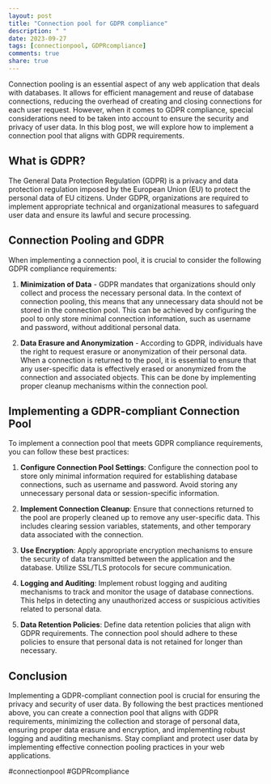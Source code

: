 ```yaml
---
layout: post
title: "Connection pool for GDPR compliance"
description: " "
date: 2023-09-27
tags: [connectionpool, GDPRcompliance]
comments: true
share: true
---
```


Connection pooling is an essential aspect of any web application that deals with databases. It allows for efficient management and reuse of database connections, reducing the overhead of creating and closing connections for each user request. However, when it comes to GDPR compliance, special considerations need to be taken into account to ensure the security and privacy of user data. In this blog post, we will explore how to implement a connection pool that aligns with GDPR requirements.

## What is GDPR?

The General Data Protection Regulation (GDPR) is a privacy and data protection regulation imposed by the European Union (EU) to protect the personal data of EU citizens. Under GDPR, organizations are required to implement appropriate technical and organizational measures to safeguard user data and ensure its lawful and secure processing.

## Connection Pooling and GDPR

When implementing a connection pool, it is crucial to consider the following GDPR compliance requirements:

1. **Minimization of Data** - GDPR mandates that organizations should only collect and process the necessary personal data. In the context of connection pooling, this means that any unnecessary data should not be stored in the connection pool. This can be achieved by configuring the pool to only store minimal connection information, such as username and password, without additional personal data.

2. **Data Erasure and Anonymization** - According to GDPR, individuals have the right to request erasure or anonymization of their personal data. When a connection is returned to the pool, it is essential to ensure that any user-specific data is effectively erased or anonymized from the connection and associated objects. This can be done by implementing proper cleanup mechanisms within the connection pool.

## Implementing a GDPR-compliant Connection Pool

To implement a connection pool that meets GDPR compliance requirements, you can follow these best practices:

1. **Configure Connection Pool Settings**: Configure the connection pool to store only minimal information required for establishing database connections, such as username and password. Avoid storing any unnecessary personal data or session-specific information.

2. **Implement Connection Cleanup**: Ensure that connections returned to the pool are properly cleaned up to remove any user-specific data. This includes clearing session variables, statements, and other temporary data associated with the connection.

3. **Use Encryption**: Apply appropriate encryption mechanisms to ensure the security of data transmitted between the application and the database. Utilize SSL/TLS protocols for secure communication.

4. **Logging and Auditing**: Implement robust logging and auditing mechanisms to track and monitor the usage of database connections. This helps in detecting any unauthorized access or suspicious activities related to personal data.

5. **Data Retention Policies**: Define data retention policies that align with GDPR requirements. The connection pool should adhere to these policies to ensure that personal data is not retained for longer than necessary.

## Conclusion

Implementing a GDPR-compliant connection pool is crucial for ensuring the privacy and security of user data. By following the best practices mentioned above, you can create a connection pool that aligns with GDPR requirements, minimizing the collection and storage of personal data, ensuring proper data erasure and encryption, and implementing robust logging and auditing mechanisms. Stay compliant and protect user data by implementing effective connection pooling practices in your web applications.

#connectionpool #GDPRcompliance